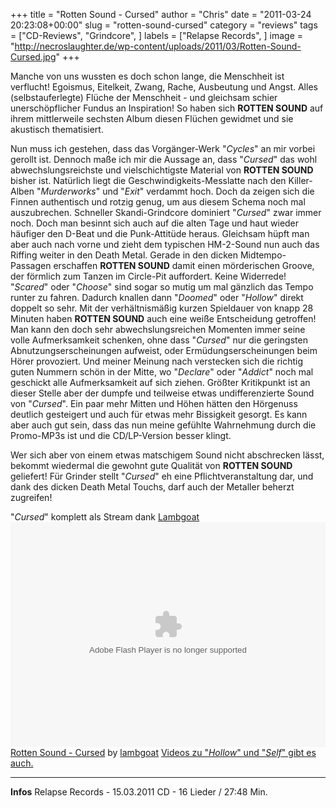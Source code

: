 +++
title = "Rotten Sound - Cursed"
author = "Chris"
date = "2011-03-24 20:23:08+00:00"
slug = "rotten-sound-cursed"
category = "reviews"
tags = ["CD-Reviews", "Grindcore", ]
labels = ["Relapse Records", ]
image = "http://necroslaughter.de/wp-content/uploads/2011/03/Rotten-Sound-Cursed.jpg"
+++

Manche von uns wussten es doch schon lange, die Menschheit ist verflucht! Egoismus, Eitelkeit, Zwang, Rache, Ausbeutung und Angst. Alles (selbstauferlegte) Flüche der Menschheit - und gleichsam schier unerschöpflicher Fundus an Inspiration! So haben sich **ROTTEN SOUND** auf ihrem mittlerweile sechsten Album diesen Flüchen gewidmet und sie akustisch thematisiert.

Nun muss ich gestehen, dass das Vorgänger-Werk "_Cycles_" an mir vorbei gerollt ist. Dennoch maße ich mir die Aussage an, dass "_Cursed_" das wohl abwechslungsreichste und vielschichtigste Material von **ROTTEN SOUND** bisher ist. Natürlich liegt die Geschwindigkeits-Messlatte nach den Killer-Alben "_Murderworks_" und "_Exit_" verdammt hoch. Doch da zeigen sich die Finnen authentisch und rotzig genug, um aus diesem Schema noch mal auszubrechen. Schneller Skandi-Grindcore dominiert "_Cursed_" zwar immer noch. Doch man besinnt sich auch auf die alten Tage und haut wieder häufiger den D-Beat und die Punk-Attitüde heraus. Gleichsam hüpft man aber auch nach vorne und zieht dem typischen HM-2-Sound nun auch das Riffing weiter in den Death Metal. Gerade in den dicken Midtempo-Passagen erschaffen **ROTTEN SOUND** damit einen mörderischen Groove, der förmlich zum Tanzen im Circle-Pit auffordert. Keine Widerrede! "_Scared_" oder "_Choose_" sind sogar so mutig um mal gänzlich das Tempo runter zu fahren. Dadurch knallen dann "_Doomed_" oder "_Hollow_" direkt doppelt so sehr.
Mit der verhältnismäßig kurzen Spieldauer von knapp 28 Minuten haben **ROTTEN SOUND** auch eine weiße Entscheidung getroffen! Man kann den doch sehr abwechslungsreichen Momenten immer seine volle Aufmerksamkeit schenken, ohne dass "_Cursed_" nur die geringsten Abnutzungserscheinungen aufweist, oder Ermüdungserscheinungen beim Hörer provoziert. Und meiner Meinung nach verstecken sich die richtig guten Nummern schön in der Mitte, wo "_Declare_" oder "_Addict_" noch mal geschickt alle Aufmerksamkeit auf sich ziehen.
Größter Kritikpunkt ist an dieser Stelle aber der dumpfe und teilweise etwas undifferenzierte Sound von "_Cursed_". Ein paar mehr Mitten und Höhen hätten den Hörgenuss deutlich gesteigert und auch für etwas mehr Bissigkeit gesorgt. Es kann aber auch gut sein, dass das nun meine gefühlte Wahrnehmung durch die Promo-MP3s ist und die CD/LP-Version besser klingt.

Wer sich aber von einem etwas matschigem Sound nicht abschrecken lässt, bekommt wiedermal die gewohnt gute Qualität von **ROTTEN SOUND** geliefert! Für Grinder stellt "_Cursed_" eh eine Pflichtveranstaltung dar, und dank des dicken Death Metal Touchs, darf auch der Metaller beherzt zugreifen!



"_Cursed_" komplett als Stream dank <a href="http://www.lambgoat.com/blog/view.aspx?id=287">Lambgoat</a>
<object height="360" width="100%"><param name="movie" value="http://player.soundcloud.com/player.swf?url=http%3A%2F%2Fapi.soundcloud.com%2Fplaylists%2F631490&amp;"/><param name="allowscriptaccess" value="always"/><embed allowscriptaccess="always" height="360" src="http://player.soundcloud.com/player.swf?url=http%3A%2F%2Fapi.soundcloud.com%2Fplaylists%2F631490&amp;" type="application/x-shockwave-flash" width="100%"/></object><span><a href="http://soundcloud.com/lambgoat/sets/rotten-sound-cursed">Rotten Sound - Cursed</a> by <a href="http://soundcloud.com/lambgoat">lambgoat</a></span>
<a href="http://necroslaughter.de/2011/03/rotten-sounds-cursed-videos/">Videos zu "_Hollow_" und "_Self_" gibt es auch.</a>



---
**Infos**
Relapse Records - 15.03.2011
CD - 16 Lieder / 27:48 Min.
